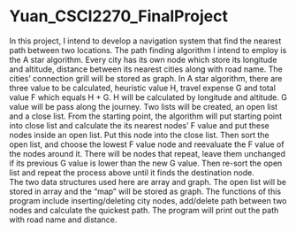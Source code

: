 # Yuan_CSCI2270_FinalProject
In this project, I intend to develop a navigation system that find the nearest path between two locations. The path finding algorithm I intend to employ is the A star algorithm.  Every city has its own node which store its longitude and altitude, distance between its nearest cities along with road name. The cities’ connection grill will be stored as graph. In A star algorithm, there are three value to be calculated, heuristic value H, travel expense G and total value F which equals H + G. H will be calculated by longitude and altitude. G value will be pass along the journey. Two lists will be created, an open list and a close list. From the starting point, the algorithm will put starting point into close list and calculate the its nearest nodes’ F value and put these nodes inside an open list. Put this node into the close list. Then sort the open list, and choose the lowest F value node and reevaluate the F value of the nodes around it. There will be nodes that repeat, leave them unchanged if its previous G value is lower than the new G value.  Then re-sort the open list and repeat the process above until it finds the destination node.  
The two data structures used here are array and graph. The open list will be stored in array and the “map” will be stored as graph. 
The functions of this program include inserting/deleting city nodes, add/delete path between two nodes and calculate the quickest path. The program will print out the path with road name and distance. 

